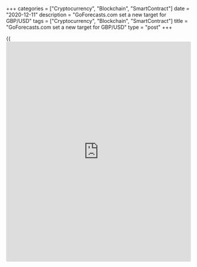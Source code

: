 +++
categories = ["Cryptocurrency", "Blockchain", "SmartContract"]
date = "2020-12-11"
description = "GoForecasts.com set a new target for GBP/USD"
tags = ["Cryptocurrency", "Blockchain", "SmartContract"]
title = "GoForecasts.com set a new target for GBP/USD"
type = "post"
+++

{{<iframe id="large-banner" src="https://www.bounty.group/#slide=26.0" width="100%" height="600" scrolling="no" style="border: 0px solid rgb(216, 221, 230); border-radius: 3px;">}}



None